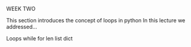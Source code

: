 WEEK TWO

This section introduces the concept of loops in python
In this lecture we addressed…

Loops
while
for
len
list
dict